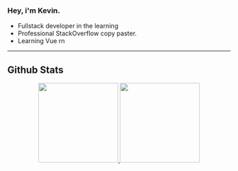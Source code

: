 ### Hey, i'm Kevin.
- Fullstack developer in the learning
- Professional StackOverflow copy paster.
- Learning Vue rn
---


## Github Stats
<p align="center">
  <a href="https://github.com/GyKevin">
    <img height="180em" src="https://github-readme-stats-eight-theta.vercel.app/api?username=GyKevin&show_icons=true&theme=tokyonight&include_all_commits=true&count_private=true"/>
  <img height="180em" src="https://github-readme-stats-eight-theta.vercel.app/api/top-langs/?username=GyKevin&layout=compact&langs_count=8&theme=tokyonight"/>
</a>
  </a>
</p>

<!--
**GyKevin/GyKevin** is a ✨ _special_ ✨ repository because its `README.md` (this file) appears on your GitHub profile.

Here are some ideas to get you started:

- 🔭 I’m currently working on ...
- 🌱 I’m currently learning ...
- 👯 I’m looking to collaborate on ...
- 🤔 I’m looking for help with ...
- 💬 Ask me about ...
- 📫 How to reach me: ...
- 😄 Pronouns: ...
- ⚡ Fun fact: ...
-->
